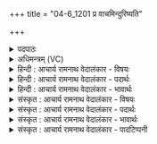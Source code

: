 +++
title = "04-6_1201 प्र वाचमिन्दुरिष्यति"

+++
<details><summary>पदपाठः</summary>

प्र꣢। वा꣡च꣢꣯म्। इ꣡न्दुः꣢꣯। इ꣣ष्यति। समुद्र꣡स्य꣢। स꣣म्। उद्र꣡स्य꣢। अ꣡धि꣢꣯। वि꣣ष्ट꣡पि꣢। जि꣡न्व꣢꣯न्। को꣡श꣢꣯म्। म꣣धुश्चु꣡त꣢म्। म꣣धु। श्चु꣡त꣢꣯म्। १२०१।
</details>

<details><summary>अधिमन्त्रम् (VC)</summary>

- पवमानः सोमः
- असितः काश्यपो देवलो वा
- गायत्री
- षड्जः
</details>

<details><summary>हिन्दी : आचार्य रामनाथ वेदालंकार - विषयः</summary>

अब परमात्मा की कृपा का वर्णन करते हैं।
</details>

<details><summary>हिन्दी : आचार्य रामनाथ वेदालंकार - पदार्थः</summary>

पदार्थान्वयभाषाः -  (इन्दुः) रस का भण्डार परमात्मा अपने (मधुश्चुतम्) मधुस्रावी (कोशम्) आनन्द-रस के कोश को (समुद्रस्य) जीवात्मरूप समुद्र के (विष्टपि अधि) धरातल पर (जिन्वन्) प्रेरित करता हुआ (वाचम्) उपदेशरूप वाणी को (प्र इष्यति) देता है ॥६॥ यहाँ शब्दशक्तिमूलक ध्वनि से यह ध्वनित होता है कि जैसे चन्द्रमा (इन्दु) समुद्र के धरातल पर अपने चाँदनीरूप मधुस्रावी कोश को प्रेरित करता है ॥६॥
</details>

<details><summary>हिन्दी : आचार्य रामनाथ वेदालंकार - भावार्थः</summary>

भावार्थभाषाः -  उपासकों को जगदीश्वर निरन्तर आनन्द-रस की धाराओं से सींचता रहता है और उन्हें दिव्य सन्देश देता रहता है ॥६॥
</details>

<details><summary>संस्कृत : आचार्य रामनाथ वेदालंकार - विषयः</summary>

अथ परमात्मनः कृपामाह।
</details>

<details><summary>संस्कृत : आचार्य रामनाथ वेदालंकार - पदार्थः</summary>

पदार्थान्वयभाषाः -  (इन्दुः) रसागारः परमात्मा (मधुश्चुतम्) मधुस्राविणम् (कोशम्) स्वकीयम् आनन्दरसकोशम् (समुद्रस्य) जीवात्मसमुद्रस्य (विष्टपि अधि) धरातले (जिन्वन्) गमयन् (वाचम्) उपदेशगिरम् (प्र इष्यति) प्रेरयति। [इष गतौ दिवादिः] ॥६॥ अत्र यथा इन्दुश्चन्द्रः समुद्रस्य धरातले स्वकीयं चन्द्रिकारूपं मधुश्चुतं कोशं जिन्वति प्रेरयतीति शब्दशक्तिमूलेन ध्वनिना ध्वन्यते ॥६॥
</details>

<details><summary>संस्कृत : आचार्य रामनाथ वेदालंकार - भावार्थः</summary>

भावार्थभाषाः -  उपासकान् जगदीश्वरो निरन्तरमानन्दरसधाराभिः सिञ्चति,तेभ्यो दिव्यसन्देशं च प्रयच्छति ॥६॥
</details>

<details><summary>संस्कृत : आचार्य रामनाथ वेदालंकार - पादटिप्पनी</summary>

टिप्पणी:   १. ऋ० ९।१२।६।
</details>